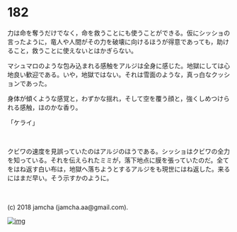 # 182

力は命を奪うだけでなく，命を救うことにも使うことができる。仮にシッショの言ったように，竜人や人間がその力を破壊に向けるほうが得意であっても，助けること，救うことに使えないとはかぎらない。  

マシュマロのような包み込まれる感触をアルジは全身に感じた。地獄にしては心地良い歓迎である。いや，地獄ではない。それは雪面のような，真っ白なクッションであった。  

身体が傾くような感覚と，わずかな揺れ，そして空を覆う顔と，強くしめつけられる感触，ほのかな香り。  

「ケライ」  

<br>  

クビワの速度を見誤っていたのはアルジのほうである。シッショはクビワの全力を知っている。それを伝えられたミミが，落下地点に膜を張っていたのだ。全てをはね返す白い布は，地獄へ落ちようとするアルジをも現世にはね返した。来るにはまだ早い。そう示すかのように。  

<br>  
<br>  
(c) 2018 jamcha (jamcha.aa@gmail.com).  

[![img](http://i.creativecommons.org/l/by-nc-sa/4.0/88x31.png)](http://creativecommons.org/licenses/by-nc-sa/4.0/deed)

